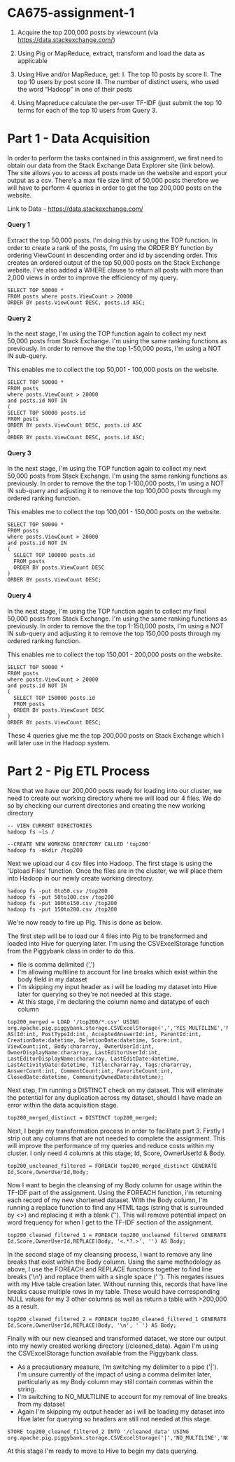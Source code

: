 # CA675-assignment-1

1.  Acquire the top 200,000 posts by viewcount (via https://data.stackexchange.com/)  

2.  Using Pig or MapReduce, extract, transform and load the data as applicable 

3.  Using Hive and/or MapReduce, get:
      I.    The top 10 posts by score
      II.   The top 10 users by post score
      III.  The number of distinct users, who used the word “Hadoop” in one of
            their posts

4.  Using Mapreduce calculate the per-user TF-IDF (just submit the top 10 terms for each of the top 10 users from Query 3.

# Part 1 - Data Acquisition

In order to perform the tasks contained in this assignment, we first need to obtain our data from the Stack Exchange Data Explorer site (link below). The site allows you to access all posts made on the website and export your output as a csv. There's a max file size limit of 50,000 posts therefore we will have to perform 4 queries in order to get the top 200,000 posts on the website.

Link to Data - https://data.stackexchange.com/

#### Query 1

Extract the top 50,000 posts. I'm doing this by using the TOP function. In order to create a rank of the posts, I'm using the ORDER BY function by ordering ViewCount in descending order and id by ascending order. This creates an ordered output of the top 50,000 posts on the Stack Exchange website. I've also added a WHERE clause to return all posts with more than 2,000 views in order to improve the efficiency of my query.

```
SELECT TOP 50000 * 
FROM posts where posts.ViewCount > 20000 
ORDER BY posts.ViewCount DESC, posts.id ASC;
```

#### Query 2

In the next stage, I'm using the TOP function again to collect my next 50,000 posts from Stack Exchange. I'm using the same ranking functions as previously. In order to remove the the top 1-50,000 posts, I'm using a NOT IN sub-query.

This enables me to collect the top 50,001 - 100,000 posts on the website.

```
SELECT TOP 50000 *
FROM posts
where posts.ViewCount > 20000
and posts.id NOT IN
(
SELECT TOP 50000 posts.id 
FROM posts 
ORDER BY posts.ViewCount DESC, posts.id ASC
) 
ORDER BY posts.ViewCount DESC, posts.id ASC;
```

#### Query 3

In the next stage, I'm using the TOP function again to collect my next 50,000 posts from Stack Exchange. I'm using the same ranking functions as previously. In order to remove the the top 1-100,000 posts, I'm using a NOT IN sub-query and adjusting it to remove the top 100,000 posts through my ordered ranking function.

This enables me to collect the top 100,001 - 150,000 posts on the website.

```
SELECT TOP 50000 *
FROM posts
where posts.ViewCount > 20000
and posts.id NOT IN
(
  SELECT TOP 100000 posts.id
  FROM posts
  ORDER BY posts.ViewCount DESC
)
ORDER BY posts.ViewCount DESC;
```

#### Query 4

In the next stage, I'm using the TOP function again to collect my final 50,000 posts from Stack Exchange. I'm using the same ranking functions as previously. In order to remove the the top 1-150,000 posts, I'm using a NOT IN sub-query and adjusting it to remove the top 150,000 posts through my ordered ranking function.

This enables me to collect the top 150,001 - 200,000 posts on the website.

```
SELECT TOP 50000 *
FROM posts
where posts.ViewCount > 20000
and posts.id NOT IN
(
  SELECT TOP 150000 posts.id
  FROM posts
  ORDER BY posts.ViewCount DESC
)
ORDER BY posts.ViewCount DESC;
```

These 4 queries give me the top 200,000 posts on Stack Exchange which I will later use in the Hadoop system. 

# Part 2 - Pig ETL Process

Now that we have our 200,000 posts ready for loading into our cluster, we need to create our working directory where we will load our 4 files. We do so by checking our current directories and creating the new working directory

```
-- VIEW CURRENT DIRECTORIES
hadoop fs –ls /

--CREATE NEW WORKING DIRECTORY CALLED 'top200'
hadoop fs -mkdir /top200
```
Next we upload our 4 csv files into Hadoop. The first stage is using the 'Upload Files' function. Once the files are in the cluster, we will place them into Hadoop in our newly create working directory. 

```
hadoop fs -put 0to50.csv /top200
hadoop fs -put 50to100.csv /top200
hadoop fs -put 100to150.csv /top200
hadoop fs -put 150to200.csv /top200
```

We're now ready to fire up Pig. This is done as below.

The first step will be to load our 4 files into Pig to be transformed and loaded into Hive for querying later. I'm using the CSVExcelStorage function from the Piggybank class in order to do this. 

* file is comma delimited (',')
* I'm allowing multiline to account for line breaks which exist within the body field in    my dataset
* I'm skipping my input header as i will be loading my dataset into Hive later for querying so they're not needed at this stage.
* At this stage, i'm declaring the column name and datatype of each column

```
top200_merged = LOAD '/top200/*.csv' USING org.apache.pig.piggybank.storage.CSVExcelStorage(',','YES_MULTILINE','NOCHANGE','SKIP_INPUT_HEADER') AS(Id:int, PostTypeId:int, AcceptedAnswerId:int, ParentId:int, CreationDate:datetime, DeletionDate:datetime, Score:int, ViewCount:int, Body:chararray, OwnerUserId:int, OwnerDisplayName:chararray, LastEditorUserId:int, LastEditorDisplayName:chararray, LastEditDate:datetime, LastActivityDate:datetime, Title:chararray, Tags:chararray, AnswerCount:int, CommentCount:int, FavoriteCount:int, ClosedDate:datetime, CommunityOwnedDate:datetime);
```

Next step, I'm running a DISTINCT check on my dataset. This will eliminate the potential for any duplication across my dataset, should I have made an error within the data acquisition stage.

```
top200_merged_distinct = DISTINCT top200_merged;
```

Next, I begin my transformation process in order to facilitate part 3. Firstly I strip out any columns that are not needed to complete the assignment. This will improve the performance of my queries and reduce costs within my cluster. I only need 4 columns at this stage; Id, Score, OwnerUserId & Body. 

```
top200_uncleaned_filtered = FOREACH top200_merged_distinct GENERATE Id,Score,OwnerUserId,Body;
```

Now I want to begin the cleansing of my Body column for usage within the TF-IDF part of the assignment. Using the FOREACH function, i'm returning each record of my new shortened dataset. With the Body column, I'm running a replace function to find any HTML tags (string that is surrounded by <>) and replacing it with a blank (''). This will remove potential impact on word frequency for when I get to the TF-IDF section of the assignment. 

```
top200_cleaned_filtered_1 = FOREACH top200_uncleaned_filtered GENERATE Id,Score,OwnerUserId,REPLACE(Body, '<.*?.>', '') AS Body;
```

In the second stage of my cleansing process, I want to remove any line breaks that exist within the Body column. Using the same methodology as above, I use the FOREACH and REPLACE functions together to find line breaks ('\n') and replace them with a single space (' '). This negates issues with my Hive table creation later. Without running this, records that have line breaks cause multiple rows in my table. These would have corresponding NULL values for my 3 other columns as well as return a table with >200,000 as a result.

```
top200_cleaned_filtered_2 = FOREACH top200_cleaned_filtered_1 GENERATE Id,Score,OwnerUserId,REPLACE(Body, '\n', ' ') AS Body;
```

Finally with our new cleansed and transformed dataset, we store our output into my newly created working directory (/cleaned_data). Again I'm using the CSVExcelStorage function available from the Piggybank class. 

* As a precautionary measure, I'm switching my delimiter to a pipe ('|'). I'm unsure currently of the impact of using a comma delimiter later, particularly as my Body column may still contain commas within the string. 
* I'm switching to  NO_MULTILINE to account for my removal of line breaks from my dataset
* Again I'm skipping my output header as i will be loading my dataset into Hive later for querying so headers are still not needed at this stage.

```
STORE top200_cleaned_filtered_2 INTO '/cleaned_data' USING org.apache.pig.piggybank.storage.CSVExcelStorage('|','NO_MULTILINE','NOCHANGE','SKIP_OUTPUT_HEADER');
```

At this stage I'm ready to move to Hive to begin my data querying.

